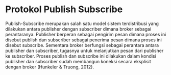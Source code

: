 # Protokol Publish Subscribe
Publish-Subscribe merupakan salah satu model sistem terdistribusi yang dilakukan antara publisher dengan subscriber dimana broker sebagai perantaranya. Publisher berperan sebagai pengirim pesan dimana proses ini disebut publish  dan subscriber sebagai penerima pesan dimana proses ini disebut subscribe. Sementara broker berfungsi sebagai perantara antara publisher dan subscriber, tugasnya untuk melanjutkan pesan dari publisher ke subscriber. Proses publish dan subscribe ini dilakukan dalam kondisi publisher dan subscriber sudah membangun koneksi secara eksplisit dengan broker (Hunkeler & Truong, 2012). 
